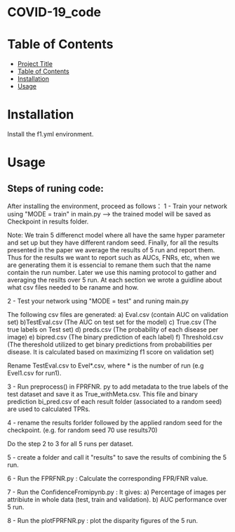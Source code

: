 # COVID-19_code

# Table of Contents
- [Project Title](#project-title)
- [Table of Contents](#table-of-contents)
- [Installation](#installation)
- [Usage](#usage)

# Installation

Install the f1.yml environment. 

# Usage

## Steps of runing code:
After installing the environment, proceed as follows：
1 - Train your network using "MODE = train" in main.py --> the trained model will be saved as Checkpoint in results folder.

Note: We train 5 differenct model where all have the same hyper parameter and set up but they have different random seed. Finally, for all the results presented in the paper we average the results of 5 run and report them. Thus for the results we want to report such as AUCs, FNRs, etc, when we are generating them it is essencial to remane them such that the name contain the run number. Later we use this naming protocol to gather and averaging the resilts over 5 run. At each section we wrote a guidline about what csv files needed to be raname and how.

2 - Test your network using "MODE = test" and runing main.py

The following csv files are generated: a) Eval.csv (contain AUC on validation set)  b)TestEval.csv (The AUC on test set for the model) c) True.csv (The true labels on Test set) d) preds.csv (The probability of each disease per image)  e) bipred.csv (The binary prediction of each label) f) Threshold.csv (The thereshold utilized to get binary predictions from probabilities per disease. It is calculated based on maximizing f1 score on validation set)

Rename TestEval.csv to Evel*.csv, where * is the number of run (e.g Evel1.csv for run1).

3 - Run preprocess() in FPRFNR. py to add metadata to the true labels of the test dataset and save it as True_withMeta.csv. This file and binary prediction bi_pred.csv of each result folder (associated to a random seed) are used to calculated TPRs.

4 - rename the results forlder followed by the applied random seed for the checkpoint. (e.g. for random seed 70 use results70)

Do the step 2 to 3 for all 5 runs per dataset.

5 - create a folder and call it "results" to save the results of combining the 5 run.

6 - Run the FPRFNR.py : Calculate the corresponding FPR/FNR value.

7 - Run the ConfidenceFromipynb.py : It gives: a) Percentage of images per attribiute in whole data (test, train and validation). b) AUC performance over 5 run.

8 - Run the plotFPRFNR.py : plot the disparity figures of the 5 run.
